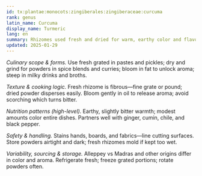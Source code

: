 ```yaml
---
id: tx:plantae:monocots:zingiberales:zingiberaceae:curcuma
rank: genus
latin_name: Curcuma
display_name: Turmeric
lang: en
summary: Rhizomes used fresh and dried for warm, earthy color and flavor; central to curries, pickles, teas, and spice blends, with vibrant staining power.
updated: 2025-01-29
---
```


_Culinary scope & forms._ Use fresh grated in pastes and pickles; dry and grind for powders in spice blends and curries; bloom in fat to unlock aroma; steep in milky drinks and broths.

_Texture & cooking logic._ Fresh rhizome is fibrous—fine grate or pound; dried powder disperses easily. Bloom gently in oil to release aroma; avoid scorching which turns bitter.

_Nutrition patterns (high-level)._ Earthy, slightly bitter warmth; modest amounts color entire dishes. Partners well with ginger, cumin, chile, and black pepper.

_Safety & handling._ Stains hands, boards, and fabrics—line cutting surfaces. Store powders airtight and dark; fresh rhizomes mold if kept too wet.

_Variability, sourcing & storage._ Alleppey vs Madras and other origins differ in color and aroma. Refrigerate fresh; freeze grated portions; rotate powders often.
